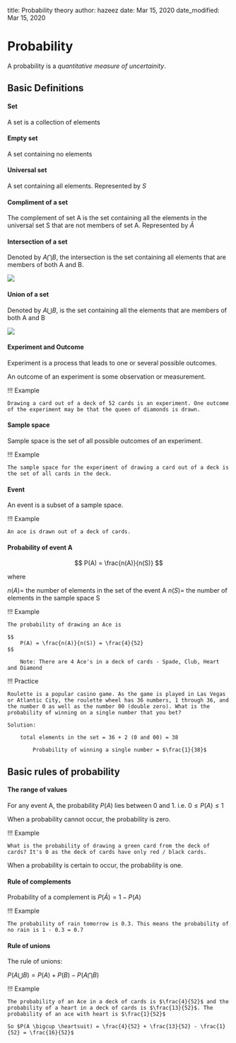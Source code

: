 title: Probability theory
author: hazeez
date: Mar 15, 2020
date_modified: Mar 15, 2020

# Probability

A probability is a _quantitative measure of uncertainity_. 

## Basic Definitions

#### Set

A set is a collection of elements

#### Empty set

A set containing no elements

#### Universal set

A set containing all elements. Represented by _S_

#### Compliment of a set

The complement of set A is the set containing all the elements in the universal
set S that are not members of set A. Represented by $\bar{A}$

#### Intersection of a set

Denoted by $A \bigcap B$, the intersection is the set containing all elements that are members of both A and B.

![](https://i.imgur.com/lgdCCj2.png)

#### Union of a set

Denoted by $A \bigcup B$, is the set containing all the elements that are members of both A and B

![](https://i.imgur.com/BttCVn5.png)

#### Experiment and Outcome

Experiment is a process that leads to one or several possible outcomes.

An outcome of an experiment is some observation or measurement.

!!! Example

	Drawing a card out of a deck of 52 cards is an experiment. One outcome of the experiment may be that the queen of diamonds is drawn.

#### Sample space

Sample space is the set of all possible outcomes of an experiment.

!!! Example

	The sample space for the experiment of drawing a card out of a deck is the set of all cards in the deck.

#### Event

An event is a subset of a sample space.

!!! Example

	An ace is drawn out of a deck of cards.

#### Probability of event A

$$
P(A) = \frac{n(A)}{n(S)}
$$

where

$n(A)=$ the number of elements in the set of the event A
$n(S)=$ the number of elements in the sample space S

!!! Example

	The probability of drawing an Ace is 
	
	$$
		P(A) = \frac{n(A)}{n(S)} = \frac{4}{52}
	$$

		Note: There are 4 Ace's in a deck of cards - Spade, Club, Heart and Diamond

!!! Practice

	Roulette is a popular casino game. As the game is played in Las Vegas or Atlantic City, the roulette wheel has 36 numbers, 1 through 36, and the number 0 as well as the number 00 (double zero). What is the probability of winning on a single number that you bet?

	Solution:

		total elements in the set = 36 + 2 (0 and 00) = 38

			Probability of winning a single number = $\frac{1}{38}$

## Basic rules of probability

#### The range of values

For any event A, the probability $P(A)$ lies between 0 and 1.
i.e. $0 \le P(A) \le 1$

When a probability cannot occur, the probability is zero. 

!!! Example

	What is the probability of drawing a green card from the deck of cards? It's 0 as the deck of cards have only red / black cards.

When a probability is certain to occur, the probability is one.

#### Rule of complements

Probability of a complement is $P(\bar{A}) = 1 - P(A)$

!!! Example

	The probability of rain tomorrow is 0.3. This means the probability of no rain is 1 - 0.3 = 0.7

#### Rule of unions

The rule of unions:

$P(A \bigcup B) = P(A) + P(B) - P(A \bigcap B)$

!!! Example

	The probability of an Ace in a deck of cards is $\frac{4}{52}$ and the probability of a heart in a deck of cards is $\frac{13}{52}$. The probability of an ace with heart is $\frac{1}{52}$

	So $P(A \bigcup \heartsuit) = \frac{4}{52} + \frac{13}{52} - \frac{1}{52} = \frac{16}{52}$
